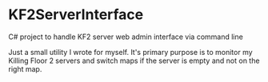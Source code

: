 # KF2ServerInterface
C# project to handle KF2 server web admin interface via command line

Just a small utility I wrote for myself. It's primary purpose is to monitor my Killing Floor 2 servers and switch maps if the server is empty and not on the right map.

